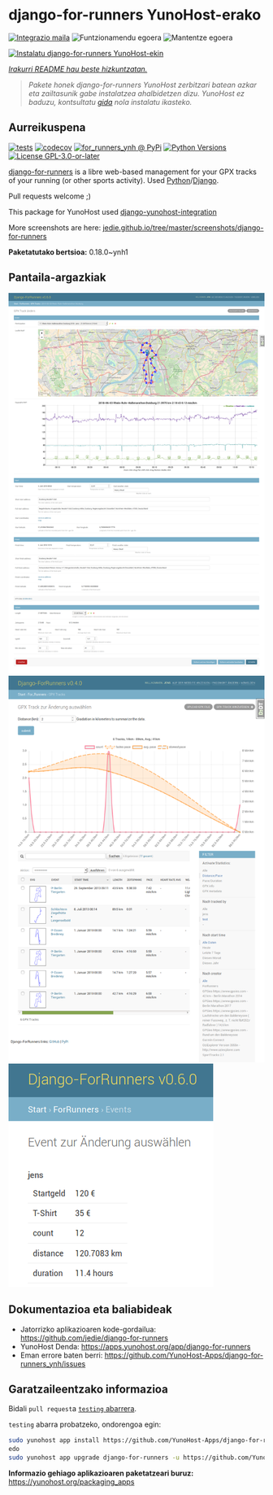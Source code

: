 <!--
Ohart ongi: README hau automatikoki sortu da <https://github.com/YunoHost/apps/tree/master/tools/readme_generator>ri esker
EZ editatu eskuz.
-->

# django-for-runners YunoHost-erako

[![Integrazio maila](https://dash.yunohost.org/integration/django-for-runners.svg)](https://ci-apps.yunohost.org/ci/apps/django-for-runners/) ![Funtzionamendu egoera](https://ci-apps.yunohost.org/ci/badges/django-for-runners.status.svg) ![Mantentze egoera](https://ci-apps.yunohost.org/ci/badges/django-for-runners.maintain.svg)

[![Instalatu django-for-runners YunoHost-ekin](https://install-app.yunohost.org/install-with-yunohost.svg)](https://install-app.yunohost.org/?app=django-for-runners)

*[Irakurri README hau beste hizkuntzatan.](./ALL_README.md)*

> *Pakete honek django-for-runners YunoHost zerbitzari batean azkar eta zailtasunik gabe instalatzea ahalbidetzen dizu.*
> *YunoHost ez baduzu, kontsultatu [gida](https://yunohost.org/install) nola instalatu ikasteko.*

## Aurreikuspena

[![tests](https://github.com/YunoHost-Apps/django-for-runners_ynh/actions/workflows/tests.yml/badge.svg?branch=main)](https://github.com/YunoHost-Apps/django-for-runners_ynh/actions/workflows/tests.yml)
[![codecov](https://codecov.io/github/jedie/for_runners_ynh/branch/main/graph/badge.svg)](https://app.codecov.io/github/jedie/for_runners_ynh)
[![for_runners_ynh @ PyPi](https://img.shields.io/pypi/v/for_runners_ynh?label=for_runners_ynh%20%40%20PyPi)](https://pypi.org/project/for_runners_ynh/)
[![Python Versions](https://img.shields.io/pypi/pyversions/for_runners_ynh)](https://github.com/YunoHost-Apps/django-for-runners_ynh/blob/main/pyproject.toml)
[![License GPL-3.0-or-later](https://img.shields.io/pypi/l/for_runners_ynh)](https://github.com/YunoHost-Apps/django-for-runners_ynh/blob/main/LICENSE)

[django-for-runners](https://github.com/jedie/django-for-runners) is a libre web-based management for your GPX tracks of your running (or other sports activity). Used [Python](https://www.python.org/)/[Django](https://www.djangoproject.com/).

Pull requests welcome ;)

This package for YunoHost used [django-yunohost-integration](https://github.com/YunoHost-Apps/django_yunohost_integration)

More screenshots are here: [jedie.github.io/tree/master/screenshots/django-for-runners](https://github.com/jedie/jedie.github.io/tree/master/screenshots/django-for-runners/README.creole)


**Paketatutako bertsioa:** 0.18.0~ynh1

## Pantaila-argazkiak

![django-for-runners(r)en pantaila-argazkia](./doc/screenshots/for_runers_v060_2018_07_31_gpx_track.png)
![django-for-runners(r)en pantaila-argazkia](./doc/screenshots/for_runners_v040_2018_6_26_gpx_info.png)
![django-for-runners(r)en pantaila-argazkia](./doc/screenshots/for_runners_v060_2018_07_19_event_costs.png)

## Dokumentazioa eta baliabideak

- Jatorrizko aplikazioaren kode-gordailua: <https://github.com/jedie/django-for-runners>
- YunoHost Denda: <https://apps.yunohost.org/app/django-for-runners>
- Eman errore baten berri: <https://github.com/YunoHost-Apps/django-for-runners_ynh/issues>

## Garatzaileentzako informazioa

Bidali `pull request`a [`testing` abarrera](https://github.com/YunoHost-Apps/django-for-runners_ynh/tree/testing).

`testing` abarra probatzeko, ondorengoa egin:

```bash
sudo yunohost app install https://github.com/YunoHost-Apps/django-for-runners_ynh/tree/testing --debug
edo
sudo yunohost app upgrade django-for-runners -u https://github.com/YunoHost-Apps/django-for-runners_ynh/tree/testing --debug
```

**Informazio gehiago aplikazioaren paketatzeari buruz:** <https://yunohost.org/packaging_apps>
